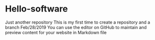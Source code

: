 # Hello-software
Just another repository
This is my first time to create a repository and a branch Feb/28/2019
You can use the editor on GitHub to maintain and preview content for your website in Markdown file
